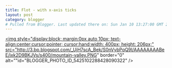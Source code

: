 ```yaml
---
title: Flot - with x-axis ticks
layout: post
category: blogger
# Pulled from Blogger. Last updated there on: Sun Jan 10 13:27:00 GMT 2010
---
```

<a onblur="try {parent.deselectBloggerImageGracefully();} catch(e) {}" href="http://3.bp.blogspot.com/_UjH7scA_Bek/S0nVybPqQ9I/AAAAAAAABeE/ixk2D9BKJVs/s1600-h/mountain-valley.PNG"><img style="display:block; margin:0px auto 10px; text-align:center;cursor:pointer; cursor:hand;width: 400px; height: 206px;" src="http://3.bp.blogspot.com/_UjH7scA_Bek/S0nVybPqQ9I/AAAAAAAABeE/ixk2D9BKJVs/s400/mountain-valley.PNG" border="0" alt=""id="BLOGGER_PHOTO_ID_5425102288428090322" /></a><br /><div id="placeholder" style="width:600px;height:300px;"></div> <br /><script id="source" language="javascript" type="text/javascript"><br />$(function () {<br /><br />var d1 = [<br />[200952,112],[200951,102],[200950,97],[200949,93],[200948,41],[200947,10],[200946,0]];<br /><br />var d2 = [<br />[200952,31],[200951,31],[200950,25],[200949,23],[200948,12],[200947,0],[200946,0]];<br /><br />$.plot($("#placeholder"),<br />   [{data:d1,lines:{show: true},<br />     points:{show: true},label:"Mountain"},<br />    {data:d2,lines:{show: true},points:{show: true},label:"Valley"}],<br />    {xaxis: {<br />  ticks: [[200952,'52'],[200951,'51'],[200950,'50'],[200949,'49'],[200948,'48'],[200947,'47'],[200946,'46']],<br />  tickSize:1, tickDecimals:1 }}<br />);<br /><br />});<br /></script>
